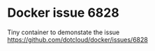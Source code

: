 Docker issue 6828
=================

Tiny container to demonstate the issue https://github.com/dotcloud/docker/issues/6828


